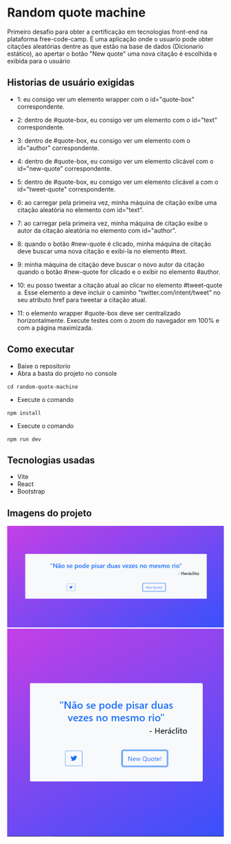 # Random quote machine
Primeiro desafio para obter a certificação em tecnologias front-end na plataforma free-code-camp.
É uma aplicação onde o usuario pode obter citações aleatórias dentre as que estão na base de dados (Dicionario estático), ao apertar o botão "New quote" uma nova citação é escolhida e exibida para o usuário
## Historias de usuário exigidas
- 1: eu consigo ver um elemento wrapper com o id="quote-box" correspondente.

- 2: dentro de #quote-box, eu consigo ver um elemento com o id="text" correspondente.

- 3: dentro de #quote-box, eu consigo ver um elemento com o id="author" correspondente.

- 4: dentro de #quote-box, eu consigo ver um elemento clicável com o id="new-quote" correspondente.

- 5: dentro de #quote-box, eu consigo ver um elemento clicável a com o id="tweet-quote" correspondente.

- 6: ao carregar pela primeira vez, minha máquina de citação exibe uma citação aleatória no elemento com id="text".

- 7: ao carregar pela primeira vez, minha máquina de citação exibe o autor da citação aleatória no elemento com id="author".

- 8: quando o botão #new-quote é clicado, minha máquina de citação deve buscar uma nova citação e exibi-la no elemento #text.

- 9: minha máquina de citação deve buscar o novo autor da citação quando o botão #new-quote for clicado e o exibir no elemento #author.

- 10: eu posso tweetar a citação atual ao clicar no elemento #tweet-quote a. Esse elemento a deve incluir o caminho "twitter.com/intent/tweet" no seu atributo href para tweetar a citação atual.

- 11: o elemento wrapper #quote-box deve ser centralizado horizontalmente. Execute testes com o zoom do navegador em 100% e com a página maximizada.

## Como executar
- Baixe o repositorio
- Abra a basta do projeto no console
```
cd random-quote-machine
```
- Execute o comando
```
npm install
```
- Execute o comando
```
npm run dev
```

## Tecnologias usadas
- Vite
- React
- Bootstrap


## Imagens do projeto
!['Tela cheia](./public/images/fullscreen.png)
!['Meia tela'](./public/images/midsize.png)